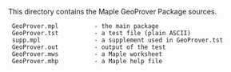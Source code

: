 This directory contains the Maple GeoProver Package sources. 

     GeoProver.mpl          - the main package
     GeoProver.tst          - a test file (plain ASCII)
     supp.mpl               - a supplement used in GeoProver.tst
     GeoProver.out          - output of the test
     GeoProver.mws          - a Maple worksheet
     GeoProver.mhp          - a Maple help file 
